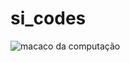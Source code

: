 # si_codes
![macaco da computação](https://encrypted-tbn0.gstatic.com/images?q=tbn:ANd9GcTsxhqCeI1QA8j87BaZNQu9pslQJwxEEIvNAA&s)
